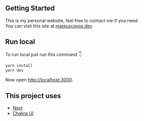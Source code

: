 ## Getting Started

This is my personal website, feel free to contact me if you need. <br>
You can visit this site at [mateuscovos.dev](https://mateuscovos.dev)


## Run local

To run local just run this command 👇

```bash
yarn install
yarn dev
```

Now open [http://localhost:3000](http://localhost:3000).

## This project uses

- [Next](https://nextjs.org/)
- [Chakra UI](https://chakra-ui.com/)